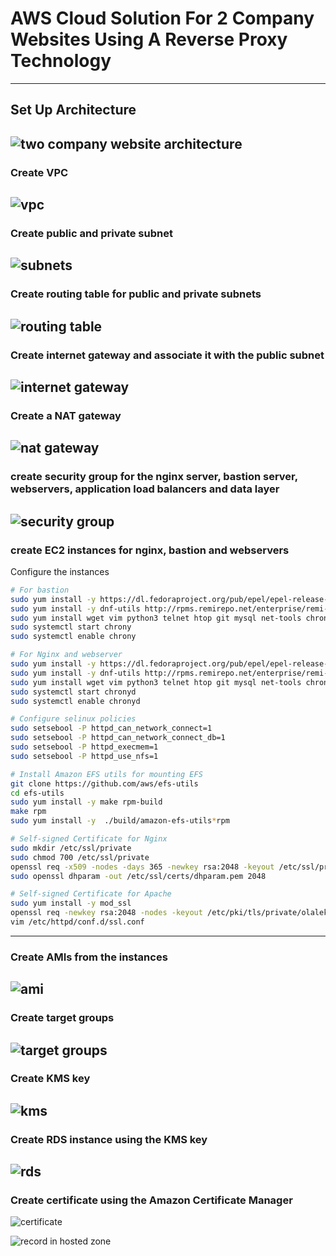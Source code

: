 # AWS Cloud Solution For 2 Company Websites Using A Reverse Proxy Technology
---
## Set Up Architecture
![two company website architecture](pbl15/architecture.png)
---
### Create VPC 
![vpc](pbl15/vpc.png)
---
### Create public and private subnet
![subnets](pbl15/subnets.png)
---
### Create routing table for public and private subnets 
![routing table](pbl15/routetable.png)
---
### Create internet gateway and associate it with the public subnet
![internet gateway](pbl15/igw.png)
----
### Create a NAT gateway
![nat gateway](pbl15/nat.png)
---
### create security group for the nginx server, bastion server, webservers, application load balancers and data layer
![security group](pbl15/securitygroups.png)
---
### create EC2 instances for nginx, bastion and webservers
Configure the instances
```bash
# For bastion
sudo yum install -y https://dl.fedoraproject.org/pub/epel/epel-release-latest-8.noarch.rpm
sudo yum install -y dnf-utils http://rpms.remirepo.net/enterprise/remi-release-8.rpm
sudo yum install wget vim python3 telnet htop git mysql net-tools chrony -y
sudo systemctl start chrony
sudo systemctl enable chrony
```
```bash
# For Nginx and webserver
sudo yum install -y https://dl.fedoraproject.org/pub/epel/epel-release-latest-8.noarch.rpm
sudo yum install -y dnf-utils http://rpms.remirepo.net/enterprise/remi-release-8.rpm
sudo yum install wget vim python3 telnet htop git mysql net-tools chrony -y
sudo systemctl start chronyd
sudo systemctl enable chronyd

# Configure selinux policies
sudo setsebool -P httpd_can_network_connect=1
sudo setsebool -P httpd_can_network_connect_db=1
sudo setsebool -P httpd_execmem=1
sudo setsebool -P httpd_use_nfs=1

# Install Amazon EFS utils for mounting EFS
git clone https://github.com/aws/efs-utils
cd efs-utils
sudo yum install -y make rpm-build
make rpm
sudo yum install -y  ./build/amazon-efs-utils*rpm

# Self-signed Certificate for Nginx
sudo mkdir /etc/ssl/private
sudo chmod 700 /etc/ssl/private
openssl req -x509 -nodes -days 365 -newkey rsa:2048 -keyout /etc/ssl/private/olalekan.key -out /etc/ssl/certs/olalekan.crt
sudo openssl dhparam -out /etc/ssl/certs/dhparam.pem 2048

# Self-signed Certificate for Apache
sudo yum install -y mod_ssl
openssl req -newkey rsa:2048 -nodes -keyout /etc/pki/tls/private/olalekan.key -x509 -days 365 -out /etc/pki/tls/certs/olalekan.crt
vim /etc/httpd/conf.d/ssl.conf
```
---
### Create AMIs from the instances
![ami](pbl15/ami.png)
---
### Create target groups
![target groups](pbl15/targetgroup.png)
---
### Create KMS key
![kms](pbl15/rdskey.png)
---
### Create RDS instance using the KMS key
![rds](pbl15/rds.png)
---
### Create certificate using the Amazon Certificate Manager
![certificate](pbl15/certicatemanager.png)

![record in hosted zone](pbl15/hostedzone.png)
